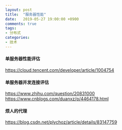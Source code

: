 ```yaml
---
layout: post
title:  "服务器性能"
date:   2019-05-27 19:00:00 +0900
comments: true
tags:
- 分布式
categories:
- 技术
---
```

#### 单服务器性能评估
<https://cloud.tencent.com/developer/article/1004754>

#### 单服务器并发连接评估
<https://www.zhihu.com/question/20831000>
<https://www.cnblogs.com/duanxz/p/4464178.html>

#### 烦人的代理
<https://blog.csdn.net/plychoz/article/details/83147759>
